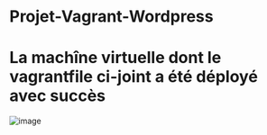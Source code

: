 # Projet-Vagrant-Wordpress

# La machîne virtuelle dont le vagrantfile ci-joint a été déployé avec succès

![image](https://github.com/Anicet08/Projet-Vagrant-Wordpress/assets/129986487/ef830c83-a95c-4e31-9825-c444b7a8ea7a)
